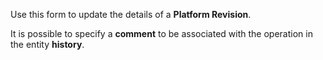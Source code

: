 Use this form to update the details of a **Platform Revision**.


It is possible to specify a **comment** to be associated with the operation in
the entity **history**.